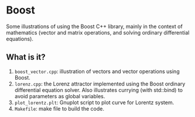 # Boost
Some illustrations of using the Boost C++ library, mainly in the
context of mathematics (vector and matrix operations, and solving
ordinary differential equations).

## What is it?
1. `boost_vector.cpp`: illustration of vectors and vector operations
    using Boost.
1. `lorenz.cpp`: the Lorenz attractor implemented using the Boost
    ordinary differential equation solver.  Also illustrates
    currying (with std::bind) to avoid parameters as global
    variables.
1. `plot_lorentz.plt`: Gnuplot script to plot curve for Lorentz system.
1. `Makefile`: make file to build the code.
